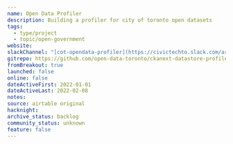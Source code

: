 ```yaml
---
name: Open Data Profiler
description: Building a profiler for city of toronto open datasets
tags:
  - type/project
  - topic/open-government
website:
slackChannel: "[cot-opendata-profiler](https://civictechto.slack.com/archives/C0309BMKHTN)"
gitrepo: https://github.com/open-data-toronto/ckanext-datastore-profiler
fromBreakout: true
launched: false
online: false
dateActiveFirst: 2022-01-01
dateActiveLast: 2022-02-08
notes:
source: airtable original
hacknight:
archive_status: backlog
community_status: unknown
feature: false
---
```

